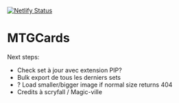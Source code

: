 [![Netlify Status](https://api.netlify.com/api/v1/badges/be1a63dc-da68-4ef4-86ed-f55ca96ffce6/deploy-status)](https://app.netlify.com/sites/random-mtg-card-fr/deploys)

# MTGCards

Next steps:
- Check set à jour avec extension PIP?
- Bulk export de tous les derniers sets
- ? Load smaller/bigger image if normal size returns 404
- Credits à scryfall / Magic-ville
